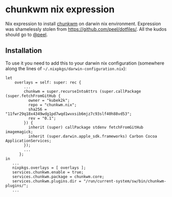 # chunkwm nix expression

Nix expression to install [chunkwm](https://koekeishiya.github.io/chunkwm/) on darwin nix environment. 
Expression was shamelessly stolen from https://github.com/peel/dotfiles/. 
All the kudos should go to [@peel](https://github.com/peel).

## Installation

To use it you need to add this to your darwin nix configuration 
(somewhere along the lines of `~/.nixpkgs/darwin-configuration.nix`):

```
let 
    overlays = self: super: rec {
        ...
        chunkwm = super.recurseIntoAttrs (super.callPackage (super.fetchFromGitHub {
          owner = "kubek2k";
          repo = "chunkwm.nix";
          sha256 = "11fwr29q18x4349wdg1pd7wqd1wvxsib6mjz7c93slf40h88vd53";
          rev = "0.1";
        }) {
          inherit (super) callPackage stdenv fetchFromGitHub imagemagick;
          inherit (super.darwin.apple_sdk.frameworks) Carbon Cocoa ApplicationServices;
        });
        ...
      };
in
   ...
   nixpkgs.overlays = [ overlays ];
   services.chunkwm.enable = true;
   services.chunkwm.package = chunkwm.core;
   services.chunkwm.plugins.dir = "/run/current-system/sw/bin/chunkwm-plugins/";
   ...
```
